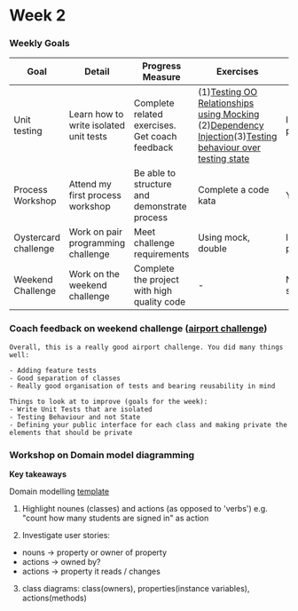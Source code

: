 # Week 2

### Weekly Goals

| Goal | Detail | Progress Measure | Exercises | Goal met? | Evidence |
| ------ | ------ | ------ | ------ | ------ | ------ | 
| Unit testing | Learn how to write isolated unit tests | Complete related exercises. Get coach feedback | (1)[Testing OO Relationships using Mocking](https://github.com/makersacademy/skills-workshops/blob/master/practicals/object_oriented_design/testing_relationships.md) (2)[Dependency Injection](https://github.com/makersacademy/skills-workshops/blob/master/practicals/object_oriented_design/dependency_injection.md)(3)[Testing behaviour over testing state](https://github.com/makersacademy/skills-workshops/blob/master/practicals/testing/behaviour_not_state.md) | In progress | In progress
| Process Workshop | Attend my first process workshop | Be able to structure and demonstrate process  | Complete a code kata | Yes! | [my first process workshop](https://github.com/Aracho1/Portfolio/tree/main/process_workshops)
| Oystercard challenge | Work on pair programming challenge | Meet challenge requirements | Using mock, double | In progress | repo
| Weekend Challenge | Work on the weekend challenge  | Complete the project with high quality code | - | Not yet started| repo |


### Coach feedback on weekend challenge ([airport challenge](https://github.com/Aracho1/airport_challenge))

```
Overall, this is a really good airport challenge. You did many things well:

- Adding feature tests
- Good separation of classes
- Really good organisation of tests and bearing reusability in mind

Things to look at to improve (goals for the week):
- Write Unit Tests that are isolated
- Testing Behaviour and not State
- Defining your public interface for each class and making private the elements that should be private
```

### Workshop on Domain model diagramming
**Key takeaways**

Domain modelling [template](https://docs.google.com/document/d/1J1HhScM5-4rzqWL8SylgQBnl6fg6KPlFakflxbeNvsc/edit?usp=sharing)

1. Highlight nounes (classes) and actions (as opposed to 'verbs') e.g. "count how many students are signed in" as action

2. Investigate user stories: 
- nouns -> property or owner of property
- actions -> owned by?
- actions -> property it reads / changes

3. class diagrams: class(owners), properties(instance variables), actions(methods)

